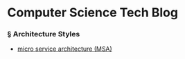# Computer Science Tech Blog

### § Architecture Styles
* [micro service architecture (MSA)](msa.md)
